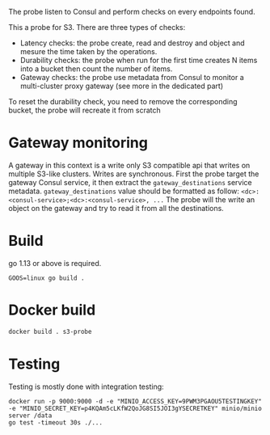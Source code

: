 The probe listen to Consul and perform checks on every endpoints found.

This a probe for S3. There are three types of checks:
- Latency checks: the probe create, read and destroy and object and mesure the time taken by the operations.
- Durability checks: the probe when run for the first time creates N items into a bucket then count the number of items.
- Gateway checks: the probe use metadata from Consul to monitor a multi-cluster proxy gateway (see more in the dedicated part)

To reset the durability check, you need to remove the corresponding bucket, the probe will recreate it from scratch

# Gateway monitoring

A gateway in this context is a write only S3 compatible api that writes on multiple S3-like clusters. Writes are synchronous.
First the probe target the gateway Consul service, it then extract the `gateway_destinations` service metadata.
`gateway_destinations` value should be formatted as follow: `<dc>:<consul-service>;<dc>:<consul-service>, ...`
The probe will the write an object on the gateway and try to read it from all the destinations.

# Build

go 1.13 or above is required.

`GOOS=linux go build .`

# Docker build

```bash
docker build . s3-probe
```

#  Testing

Testing is mostly done with integration testing:
```
docker run -p 9000:9000 -d -e "MINIO_ACCESS_KEY=9PWM3PGAOU5TESTINGKEY" -e "MINIO_SECRET_KEY=p4KQAm5cLKfW2QoJG8SI5JOI3gYSECRETKEY" minio/minio server /data
go test -timeout 30s ./...
```